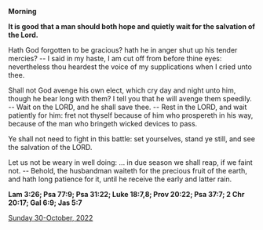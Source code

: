 **Morning**

**It is good that a man should both hope and quietly wait for the salvation of the Lord.**
 
Hath God forgotten to be gracious? hath he in anger shut up his tender mercies? -- I said in my haste, I am cut off from before thine eyes: nevertheless thou heardest the voice of my supplications when I cried unto thee.
 
Shall not God avenge his own elect, which cry day and night unto him, though he bear long with them? I tell you that he will avenge them speedily. -- Wait on the LORD, and he shall save thee. -- Rest in the LORD, and wait patiently for him: fret not thyself because of him who prospereth in his way, because of the man who bringeth wicked devices to pass.
 
Ye shall not need to fight in this battle: set yourselves, stand ye still, and see the salvation of the LORD.
 
Let us not be weary in well doing: ... in due season we shall reap, if we faint not. -- Behold, the husbandman waiteth for the precious fruit of the earth, and hath long patience for it, until he receive the early and latter rain.  

**Lam 3:26; Psa 77:9; Psa 31:22; Luke 18:7,8; Prov 20:22; Psa 37:7; 2 Chr 20:17; Gal 6:9; Jas 5:7**

[Sunday 30-October, 2022](https://t.me/daily_light)
